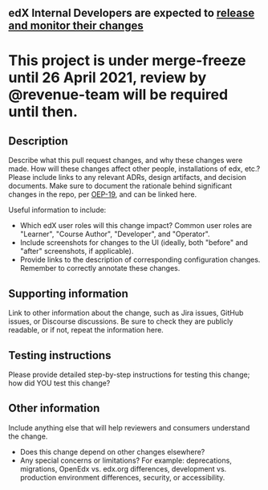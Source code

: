 <!--
Please give the pull request a short but descriptive title.

Use this template as a guide. Omit sections that don't apply. You may link to information rather than copy it.
-->

## edX Internal Developers are expected to [release and monitor their changes](https://openedx.atlassian.net/wiki/spaces/RS/pages/1835106870/How+to+contribute+to+our+repositories)

# This project is under merge-freeze until 26 April 2021, review by @revenue-team will be required until then.

## Description

Describe what this pull request changes, and why these changes were made. How will these changes affect other people, installations of edx, etc.?
Please include links to any relevant ADRs, design artifacts, and decision documents. Make sure to document the rationale behind significant changes in the repo, per [OEP-19](https://open-edx-proposals.readthedocs.io/en/latest/oep-0019-bp-developer-documentation.html), and can be
linked here.

Useful information to include:
- Which edX user roles will this change impact? Common user roles are "Learner", "Course Author", "Developer", and "Operator".
- Include screenshots for changes to the UI (ideally, both "before" and "after" screenshots, if applicable).
- Provide links to the description of corresponding configuration changes. Remember to correctly annotate these changes.

## Supporting information

Link to other information about the change, such as Jira issues, GitHub issues, or Discourse discussions.
Be sure to check they are publicly readable, or if not, repeat the information here.

## Testing instructions

Please provide detailed step-by-step instructions for testing this change; how did YOU test this change?

## Other information

Include anything else that will help reviewers and consumers understand the change.
- Does this change depend on other changes elsewhere?
- Any special concerns or limitations? For example: deprecations, migrations, OpenEdx vs. edx.org differences, development vs. production environment differences, security, or accessibility.
